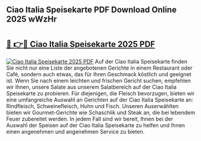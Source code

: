 ## Ciao Italia Speisekarte PDF Download Online 2025 wWzHr

# <h2><a href="http://gc84yug.nevu.top/?p=Ciao+Italia+Speisekarte">🔗 👉🔴 Ciao Italia Speisekarte 2025 PDF</a></h2>

[![Ciao Italia Speisekarte 2025 PDF](https://i.imgur.com/dBaPXMq.png)](http://gc84yug.nevu.top/?p=Ciao+Italia+Speisekarte)
Auf der Ciao Italia Speisekarte finden Sie nicht nur eine Liste der angebotenen Gerichte in einem Restaurant oder Café, sondern auch etwas, das für Ihren Geschmack köstlich und geeignet ist. Wenn Sie nach einem leichten und frischen Gericht suchen, empfehlen wir Ihnen, unsere Salate aus unserem Salatbereich auf der Ciao Italia Speisekarte zu probieren. Für diejenigen, die Fleisch bevorzugen, bieten wir eine umfangreiche Auswahl an Gerichten auf der Ciao Italia Speisekarte an: Rindfleisch, Schweinefleisch, Huhn und Fisch. Unseren Auserwählten bieten wir Gourmet-Gerichte wie Schaschlik und Steak an, die bei lebendem Feuer zubereitet werden. In jedem Fall sind wir bereit, Ihnen bei der Auswahl der Speisen auf der Ciao Italia Speisekarte zu helfen und Ihnen einen angenehmen und angenehmen Service zu bieten.

